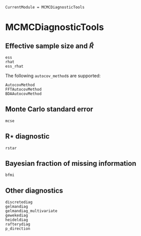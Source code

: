 ```@meta
CurrentModule = MCMCDiagnosticTools
```

# MCMCDiagnosticTools

## Effective sample size and $\widehat{R}$

```@docs
ess
rhat
ess_rhat
```

The following `autocov_method`s are supported:

```@docs
AutocovMethod
FFTAutocovMethod
BDAAutocovMethod
```

## Monte Carlo standard error

```@docs
mcse
```

## R⋆ diagnostic

```@docs
rstar
```

## Bayesian fraction of missing information

```@docs
bfmi
```

## Other diagnostics

```@docs
discretediag
gelmandiag
gelmandiag_multivariate
gewekediag
heideldiag
rafterydiag
p_direction
```